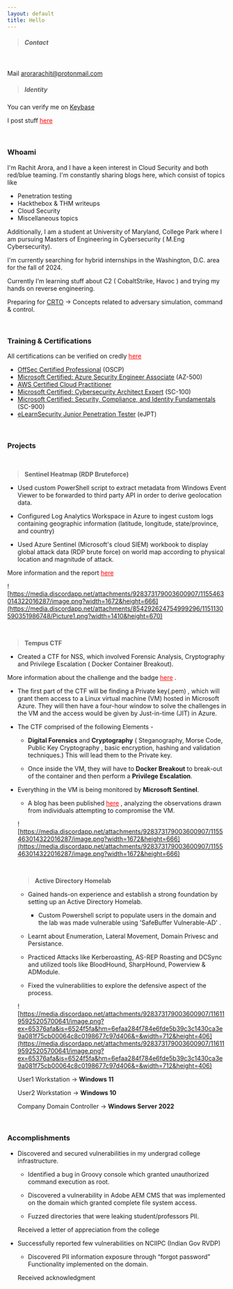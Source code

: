 ```yaml
---
layout: default
title: Hello
---
```


> ##### Contact

<!-- Add icon library -->
<link rel="stylesheet" href="https://cdnjs.cloudflare.com/ajax/libs/font-awesome/4.7.0/css/font-awesome.min.css">

<!-- Add font awesome icons -->
<a href="#" class="fa fa-twitter" href = "https://twitter.com/rach1tarora" target="_blank" rel="noopener" ></a> &nbsp; 
<a href="#" class="fa fa-steam" href = "https://steamcommunity.com/id/JediMindTr1cks" target="_blank" rel="noopener" ></a> &nbsp; 
<a href="#" class="fa fa-github" href = "https://github.com/rach1tarora" target="_blank" rel="noopener" ></a> &nbsp; 
<a href="#" class="fa fa-linkedin" href = "https://www.linkedin.com/in/rach1tarora/" target="_blank" rel="noopener" ></a> &nbsp; 

Mail <a href = "mailto:admin@arorarachit.com" target="_blank" rel="noopener"> arorarachit@protonmail.com </a>



> ##### Identity

You can verify me on <a href="https://keybase.io/rachitaroraa" target="_blank" rel="noopener">Keybase</a> 


I post stuff <a href="/blog" style="color:red;" rel="noopener">here</a> 

<br>

### Whoami

I'm Rachit Arora, and I have a keen interest in Cloud Security and both red/blue teaming. I'm constantly sharing blogs here, which consist of topics like 

- Penetration testing
- Hackthebox &  THM writeups
- Cloud Security
- Miscellaneous topics

Additionally, I am a student at University of Maryland, College Park where I am pursuing Masters of Engineering in Cybersecurity ( M.Eng Cybersecurity).

I'm currently searching for hybrid internships in the Washington, D.C. area for the fall of 2024.

Currently I’m learning stuff about C2 ( CobaltStrike, Havoc ) and trying my hands on reverse engineering. 

Preparing for [CRTO](https://training.zeropointsecurity.co.uk/courses/red-team-ops) → Concepts related to adversary simulation, command & control.

<br>

### Training & Certifications

All certifications can be verified on credly <a href="https://www.credly.com/users/rachit-arora.6027f270" style="color:red;" rel="noopener">here</a>

- [OffSec Certified Professional](https://www.credential.net/57148f07-f47e-497e-b34f-bb60c6ee28c3#gs.4w8fyh%5C) (OSCP)
- [Microsoft Certified: Azure Security Engineer Associate](https://www.credly.com/badges/1c258de3-a8dc-4586-b6a9-ff4d3a53c9b7) (AZ-500)
- [AWS Certified Cloud Practitioner](https://www.credly.com/badges/5d3ea344-ecf2-4e1e-82ed-ab175733dc48)
- [Microsoft Certified: Cybersecurity Architect Expert](https://www.credly.com/badges/fcfbfadf-81a1-490a-85c0-73ed7d2cebb5) (SC-100)
- [Microsoft Certified: Security, Compliance, and Identity Fundamentals](https://www.credly.com/badges/5b111be7-2ec8-441b-b77a-dbc61460dc7c) (SC-900)
- [eLearnSecurity Junior Penetration Tester](https://verified.elearnsecurity.com/certificates/f61e9c01-e250-4faa-99cb-869382a47ccd) (eJPT)

<br>

### **Projects**

<br>

> **Sentinel Heatmap (RDP Bruteforce)**
    
- Used custom PowerShell script to extract metadata from Windows Event Viewer to be forwarded to third party API in order to derive geolocation data.

- Configured Log Analytics Workspace in Azure to ingest custom logs containing geographic information (latitude, longitude, state/province, and country)

- Used Azure Sentinel (Microsoft's cloud SIEM) workbook to display global attack data (RDP brute force) on world map according to physical location and magnitude of attack.

More information and the report <a href="https://arorarachit.com/blog/sentinel-heatmap-rdp-bruteforce" style="color:red;" rel="noopener">here</a> 

![https://media.discordapp.net/attachments/928373179003600907/1155463014322016287/image.png?width=1672&height=666](https://media.discordapp.net/attachments/854292624754999296/1151130590351986748/Picture1.png?width=1410&height=670)


<br>


> **Tempus CTF**
    
    
- Created a CTF for NSS, which involved Forensic Analysis, Cryptography and Privilege Escalation ( Docker Container Breakout). 

More information about the challenge and the badge <a href="https://www.credly.com/org/noshitsecurity/badge/rage" style="color:red;" rel="noopener">here</a> .

- The first part of the  CTF will be finding a Private key(.pem) , which will grant them access to a Linux virtual machine (VM) hosted in Microsoft Azure.
They will then have a four-hour window to solve the challenges in the VM and the access would be given by Just-in-time (JIT) in Azure.

- The CTF comprised of the following Elements -

    - **Digital Forensics** and **Cryptography** ( Steganography, Morse Code, Public Key Cryptography , basic encryption, hashing and validation techniques.) 
    This will lead them to the Private key.

    - Once inside the VM, they will have to **Docker Breakout** to break-out of the container and then perform a **Privilege Escalation**.

- Everything in the VM is being monitored by **Microsoft Sentinel**.

    - A blog has been published <a href="https://arorarachit.com/blog/azure-sentinel-investigating-incidents" style="color:red;" rel="noopener">here</a> , analyzing the observations drawn from individuals attempting to compromise the VM.
    
    ![https://media.discordapp.net/attachments/928373179003600907/1155463014322016287/image.png?width=1672&height=666](https://media.discordapp.net/attachments/928373179003600907/1155463014322016287/image.png?width=1672&height=666)
    
	<br>

    > **Active Directory Homelab**

    - Gained hands-on experience and establish a strong foundation by setting up an Active Directory Homelab.

        - Custom Powershell script to populate users in the domain and the lab was made vulnerable using 'SafeBuffer Vulnerable-AD' .

    - Learnt about Enumeration, Lateral Movement, Domain Privesc and Persistance.

    - Practiced Attacks like Kerberoasting, AS-REP Roasting and DCSync and utilized tools like BloodHound, SharpHound, Powerview & ADModule.

    - Fixed the vulnerabilities to explore the defensive aspect of the process.
    
    ![https://media.discordapp.net/attachments/928373179003600907/1161195925205700641/image.png?ex=65376afa&is=6524f5fa&hm=6efaa284f784e6fde5b39c3c1430ca3e9a081f75cb00064c8c0198677c97d406&=&width=712&height=406](https://media.discordapp.net/attachments/928373179003600907/1161195925205700641/image.png?ex=65376afa&is=6524f5fa&hm=6efaa284f784e6fde5b39c3c1430ca3e9a081f75cb00064c8c0198677c97d406&=&width=712&height=406)
    
    User1 Workstation → **Windows 11**
    
    User2 Workstation → **Windows 10**
    
    Company Domain Controller → **Windows Server 2022**
    
<br>

### Accomplishments

- Discovered and secured vulnerabilities in my undergrad college infrastructure.

    - Identified a bug in Groovy console which granted unauthorized command execution as root.

    - Discovered a vulnerability in Adobe AEM CMS that was implemented on the domain which granted complete file system access.

    - Fuzzed directories that were leaking student/professors PII.
    
    Received a letter of appreciation from the college
    

- Successfully reported few vulnerabilities on NCIIPC (Indian Gov RVDP)

    - Discovered PII information exposure through “forgot password” Functionality implemented on the domain.
    
    Received acknowledgment 
    
<br>

